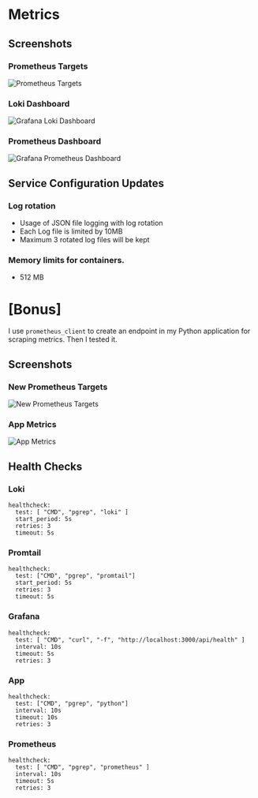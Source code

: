 # Metrics

## Screenshots

### Prometheus Targets

![Prometheus Targets](images/targets_main.png)

### Loki Dashboard

![Grafana Loki Dashboard](images/dashboard_loki.png)

### Prometheus Dashboard

![Grafana Prometheus Dashboard](images/dashboard_prometheus.png)

## Service Configuration Updates

### Log rotation
- Usage of JSON file logging with log rotation
- Each Log file is limited by 10MB
- Maximum 3 rotated log files will be kept

### Memory limits for containers.
- 512 MB

# [Bonus]

I use `prometheus_client` to create an endpoint in my Python application for scraping metrics. Then I tested it.

## Screenshots

### New Prometheus Targets

![New Prometheus Targets](images/targets_bonus.png)

### App Metrics

![App Metrics](images/metrics.png)

## Health Checks

### Loki
```
healthcheck:
  test: [ "CMD", "pgrep", "loki" ]
  start_period: 5s
  retries: 3
  timeout: 5s
```

### Promtail
```
healthcheck:
  test: ["CMD", "pgrep", "promtail"]
  start_period: 5s
  retries: 3
  timeout: 5s
```

### Grafana
```
healthcheck:
  test: [ "CMD", "curl", "-f", "http://localhost:3000/api/health" ]
  interval: 10s
  timeout: 5s
  retries: 3
```

### App
```
healthcheck:
  test: ["CMD", "pgrep", "python"]
  interval: 10s
  timeout: 10s
  retries: 3
```

### Prometheus
```
healthcheck:
  test: [ "CMD", "pgrep", "prometheus" ]
  interval: 10s
  timeout: 5s
  retries: 3
```
